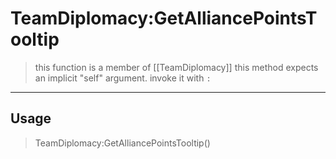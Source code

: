 # TeamDiplomacy:GetAlliancePointsTooltip
> this function is a member of [[TeamDiplomacy]]
> this method expects an implicit "self" argument. invoke it with `:`
-----
## Usage
> TeamDiplomacy:GetAlliancePointsTooltip()
